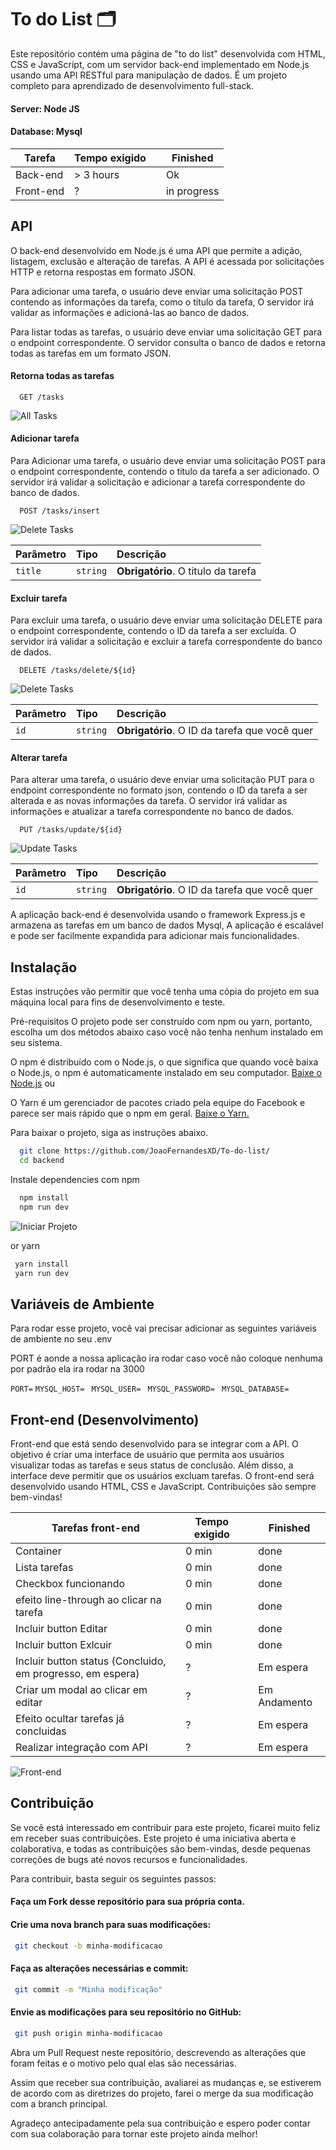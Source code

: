 
# To do List 🗂

Este repositório contém uma página de "to do list" desenvolvida com HTML, CSS e JavaScript, com um servidor back-end implementado em Node.js usando uma API RESTful para manipulação de dados. É um projeto completo para aprendizado de desenvolvimento full-stack.

#### Server: Node JS
#### Database: Mysql

| Tarefa           | Tempo exigido | | Finished | 
|----------------|---------------|----------------|-----------|
| Back-end  | > 3 hours  |  | Ok | 
| Front-end   | ?  |  | in progress |





## API

O back-end desenvolvido em Node.js é uma API que permite a adição, listagem, exclusão e alteração de tarefas. A API é acessada por solicitações HTTP e retorna respostas em formato JSON.

Para adicionar uma tarefa, o usuário deve enviar uma solicitação POST contendo as informações da tarefa, como o título da tarefa, O servidor irá validar as informações e adicioná-las ao banco de dados.


Para listar todas as tarefas, o usuário deve enviar uma solicitação GET para o endpoint correspondente. O servidor consulta o banco de dados e retorna todas as tarefas em um formato JSON.

#### Retorna todas as tarefas

```http
  GET /tasks
```
![All Tasks](https://user-images.githubusercontent.com/24917622/221364931-a3e939fc-ac78-49ac-90ba-07664ff7c9a6.png)

#### Adicionar tarefa
Para Adicionar uma tarefa, o usuário deve enviar uma solicitação POST para o endpoint correspondente, contendo o titulo da tarefa a ser adicionado. O servidor irá validar a solicitação e adicionar a tarefa correspondente do banco de dados.

```http
  POST /tasks/insert
```
![Delete Tasks](https://user-images.githubusercontent.com/24917622/221364928-8850762c-a15b-4798-9c3b-d9bae9ab7d13.png)

| Parâmetro   | Tipo       | Descrição                                   |
| :---------- | :--------- | :------------------------------------------ |
| `title`      | `string` | **Obrigatório**. O titulo da tarefa|


#### Excluir tarefa
Para excluir uma tarefa, o usuário deve enviar uma solicitação DELETE para o endpoint correspondente, contendo o ID da tarefa a ser excluída. O servidor irá validar a solicitação e excluir a tarefa correspondente do banco de dados.

```http
  DELETE /tasks/delete/${id}
```
![Delete Tasks](https://user-images.githubusercontent.com/24917622/221364934-c0b7cbed-0e53-4248-81b1-09d4df19a89f.png)

| Parâmetro   | Tipo       | Descrição                                   |
| :---------- | :--------- | :------------------------------------------ |
| `id`      | `string` | **Obrigatório**. O ID da tarefa que você quer |





#### Alterar tarefa
Para alterar uma tarefa, o usuário deve enviar uma solicitação PUT para o endpoint correspondente no formato json, contendo o ID da tarefa a ser alterada e as novas informações da tarefa. O servidor irá validar as informações e atualizar a tarefa correspondente no banco de dados.

```http
  PUT /tasks/update/${id}
```
![Update Tasks](https://user-images.githubusercontent.com/24917622/221364930-2c6db78c-dd54-41dd-a42f-5a174141fcf8.png)

| Parâmetro   | Tipo       | Descrição                                   |
| :---------- | :--------- | :------------------------------------------ |
| `id`      | `string` | **Obrigatório**. O ID da tarefa que você quer |


A aplicação back-end é desenvolvida usando o framework Express.js e armazena as tarefas em um banco de dados Mysql, A aplicação é escalável e pode ser facilmente expandida para adicionar mais funcionalidades.




## Instalação


Estas instruções vão permitir que você tenha uma cópia do projeto em sua máquina local para fins de desenvolvimento e teste.

Pré-requisitos
O projeto pode ser construído com npm ou yarn, portanto, escolha um dos métodos abaixo caso você não tenha nenhum instalado em seu sistema.

O npm é distribuído com o Node.js, o que significa que quando você baixa o Node.js, o npm é automaticamente instalado em seu computador. [Baixe o Node.js](https://nodejs.org/en/download/)
ou

O Yarn é um gerenciador de pacotes criado pela equipe do Facebook e parece ser mais rápido que o npm em geral. [Baixe o Yarn.](https://classic.yarnpkg.com/en/docs/install#windows-stable)




Para baixar o projeto, siga as instruções abaixo.
```bash
  git clone https://github.com/JoaoFernandesXD/To-do-list/
  cd backend
```

Instale dependencies com npm
```bash
  npm install
  npm run dev
```
![Iniciar Projeto](https://user-images.githubusercontent.com/24917622/221365670-4da3c992-e257-457f-8bd2-b6616464df7b.png)

or yarn

```bash
 yarn install
 yarn run dev
```


## Variáveis de Ambiente

Para rodar esse projeto, você vai precisar adicionar as seguintes variáveis de ambiente no seu .env

PORT é aonde a nossa aplicação ira rodar caso você não coloque nenhuma por padrão ela ira rodar na 3000

`PORT=`
`MYSQL_HOST= `
`MYSQL_USER= `
`MYSQL_PASSWORD= `
`MYSQL_DATABASE= `





## Front-end (Desenvolvimento)

Front-end que está sendo desenvolvido para se integrar com a API. O objetivo é criar uma interface de usuário que permita aos usuários visualizar todas as tarefas e seus status de conclusão. Além disso, a interface deve permitir que os usuários excluam tarefas. O front-end será desenvolvido usando HTML, CSS e JavaScript. Contribuições são sempre bem-vindas!

| Tarefas front-end         | Tempo exigido | | Finished | 
|----------------|---------------|----------------|-----------|
| Container | 0 min  |  | done | 
| Lista tarefas | 0 min  |  | done | 
| Checkbox funcionando | 0 min  |  | done | 
| efeito line-through ao clicar na tarefa | 0 min  |  | done | 
| Incluir button Editar | 0 min  |  | done | 
| Incluir button Exlcuir | 0 min |  | done | 
| Incluir button status (Concluido, em progresso, em espera) | ?  |  | Em espera | 
| Criar um modal ao clicar em editar | ? |  | Em Andamento | 
| Efeito ocultar tarefas já concluidas | ? |  | Em espera | 
| Realizar integração com API  | ?  |  | Em espera | 


![Front-end](https://user-images.githubusercontent.com/24917622/221421004-9a96bfcf-25fd-4f39-9c10-e7035cba60d6.png)







## Contribuição


Se você está interessado em contribuir para este projeto, ficarei muito feliz em receber suas contribuições. Este projeto é uma iniciativa aberta e colaborativa, e todas as contribuições são bem-vindas, desde pequenas correções de bugs até novos recursos e funcionalidades.

Para contribuir, basta seguir os seguintes passos:






#### Faça um Fork desse repositório para sua própria conta.

#### Crie uma nova branch para suas modificações:
```bash
 git checkout -b minha-modificacao
```

#### Faça as alterações necessárias e commit:
```bash
 git commit -m "Minha modificação"
```

#### Envie as modificações para seu repositório no GitHub:
```bash
 git push origin minha-modificacao
```

Abra um Pull Request neste repositório, descrevendo as alterações que foram feitas e o motivo pelo qual elas são necessárias.

Assim que receber sua contribuição, avaliarei as mudanças e, se estiverem de acordo com as diretrizes do projeto, farei o merge da sua modificação com a branch principal.

Agradeço antecipadamente pela sua contribuição e espero poder contar com sua colaboração para tornar este projeto ainda melhor!

